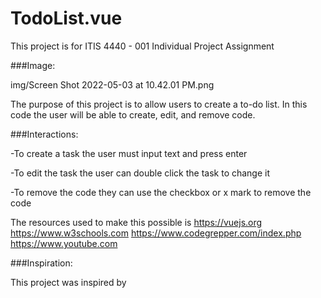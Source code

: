 # TodoList.vue

This project is for ITIS 4440 - 001 Individual Project Assignment

###Image:

img/Screen Shot 2022-05-03 at 10.42.01 PM.png


The purpose of this project is to allow users to create a to-do list. 
In this code the user will be able to create, edit, and remove code.

###Interactions:

-To create a task the user must input text and press enter

-To edit the task the user can double click the task to change it

-To remove the code they can use the checkbox or x mark to remove the code

The resources used to make this possible is
https://vuejs.org
https://www.w3schools.com
https://www.codegrepper.com/index.php
https://www.youtube.com

###Inspiration:

This project was inspired by 
